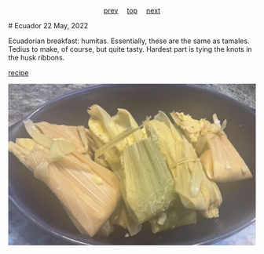 <span><p align=center>
[prev](east_timor.md)&emsp;
[top](../index.md)&emsp;
[next](egypt.md)
</p></span>
# Ecuador
22 May, 2022


Ecuadorian breakfast: humitas. Essentially, these are the same as
tamales. Tedius to make, of course, but quite tasty. Hardest part is
tying the knots in the husk ribbons.

[recipe](https://www.laylita.com/recipes/traditional-ecuadorian-breakfast-dishes/)

![breakfast](images/ecuador.jpeg)
